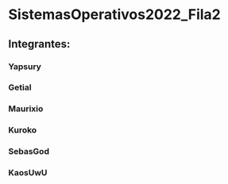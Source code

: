# SistemasOperativos2022_Fila2
## Integrantes:
### Yapsury
### Getial
### Maurixio
### Kuroko
### SebasGod
### KaosUwU
